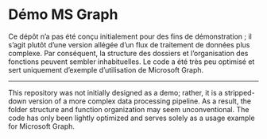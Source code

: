 # Démo MS Graph

Ce dépôt n’a pas été conçu initialement pour des fins de démonstration ; il s’agit plutôt d’une version allégée d’un flux de traitement de données plus complexe. Par conséquent, la structure des dossiers et l’organisation des fonctions peuvent sembler inhabituelles. Le code a été très peu optimisé et sert uniquement d’exemple d’utilisation de Microsoft Graph.
___
This repository was not initially designed as a demo; rather, it is a stripped-down version of a more complex data processing pipeline. As a result, the folder structure and function organization may seem unconventional. The code has only been lightly optimized and serves solely as a usage example for Microsoft Graph.
